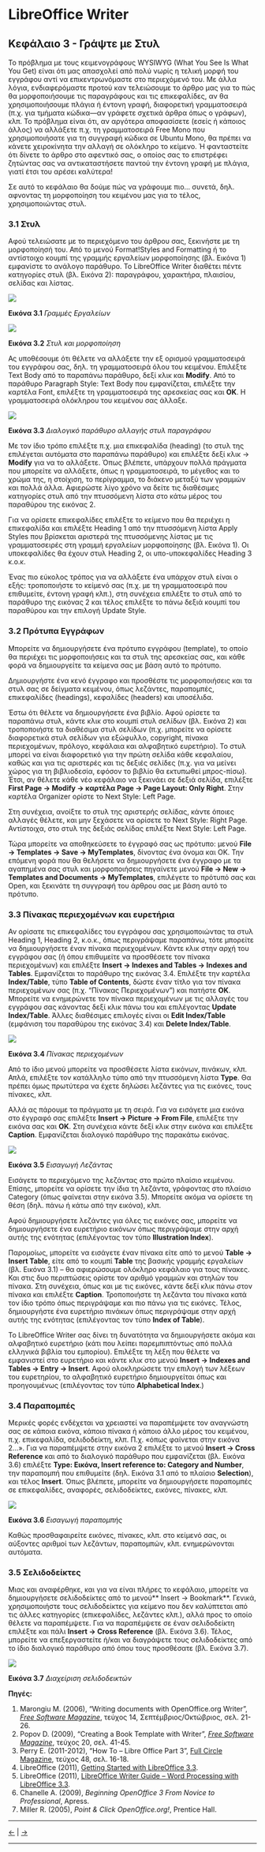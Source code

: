 # LibreOffice Writer

## Κεφάλαιο 3 - Γράψτε με Στυλ

Το πρόβλημα με τους κειμενογράφους WYSIWYG \(What You See Is What You Get\) είναι ότι μας απασχολεί από πολύ νωρίς η τελική μορφή του εγγράφου αντί να επικεντρωνόμαστε στο περιεχόμενό του. Με άλλα λόγια, ενδιαφερόμαστε προτού καν τελειώσουμε το άρθρο μας για το πώς θα μορφοποιήσουμε τις παραγράφους και τις επικεφαλίδες, αν θα χρησιμοποιήσουμε πλάγια ή έντονη γραφή, διαφορετική γραμματοσειρά \(π.χ. για τμήματα κώδικα—αν γράφετε σχετικά άρθρα όπως ο γράφων\), κλπ. Το πρόβλημα είναι ότι, αν αργότερα αποφασίσετε \(εσείς ή κάποιος άλλος\) να αλλάξετε π.χ. τη γραμματοσειρά Free Mono που χρησιμοποιήσατε για τη συγγραφή κώδικα σε Ubuntu Mono, θα πρέπει να κάνετε χειροκίνητα την αλλαγή σε ολόκληρο το κείμενο. Ή φανταστείτε ότι δίνετε το άρθρο στο αφεντικό σας, ο οποίος σας το επιστρέφει ζητώντας σας να αντικαταστήσετε παντού την έντονη γραφή με πλάγια, γιατί έτσι του αρέσει καλύτερα!

Σε αυτό το κεφάλαιο θα δούμε πώς να γράφουμε πιο... συνετά, δηλ. αφνοντας τη μορφοποίηση του κειμένου μας για το τέλος, χρησιμοποιώντας στυλ.

### 3.1 Στυλ

Αφού τελειώσατε με το περιεχόμενο του άρθρου σας, ξεκινήστε με τη μορφοποίησή του. Από το μενού Format!Styles and Formatting ή το αντίστοιχο κουμπί της γραμμής εργαλείων μορφοποίησης \(βλ. Εικόνα 1\) εμφανίστε το ανάλογο παράθυρο. Το LibreOffice Writer διαθέτει πέντε κατηγορίες στυλ \(βλ. Εικόνα 2\): παραγράφου, χαρακτήρα, πλαισίου, σελίδας και λίστας.

![](assets/chap3/Fig1.png)

**Εικόνα 3.1** _Γραμμές Εργαλείων_
                      
![](assets/chap3/Fig2.png)

**Εικόνα 3.2** _Στυλ και μορφοποίηση_

Ας υποθέσουμε ότι θέλετε να αλλάξετε την εξ ορισμού γραμματοσειρά του εγγράφου σας, δηλ. τη γραμματοσειρά όλου του κειμένου. Επιλέξτε Text Body από το παραπάνω παράθυρο, δεξί κλικ και **Modify**. Από το παράθυρο Paragraph Style: Text Body που εμφανίζεται, επιλέξτε την καρτέλα Font, επιλέξτε τη γραμματοσειρά της αρεσκείας σας και **OK**. Η γραμματοσειρά ολόκληρου του κειμένου σας άλλαξε.

![](assets/chap3/Fig3.png)

**Εικόνα 3.3** _Διαλογικό παράθυρο αλλαγής στυλ παραγράφου_

Με τον ίδιο τρόπο επιλέξτε π.χ. μια επικεφαλίδα \(heading\) \(το στυλ της επιλέγεται αυτόματα στο παραπάνω παράθυρο\) και επιλέξτε δεξί κλικ → **Modify** για να το αλλάξετε. Όπως βλέπετε, υπάρχουν πολλά πράγματα που μπορείτε να αλλάξετε, όπως η γραμματοσειρά, το μέγεθος και το χρώμα της, η στοίχιση, το περίγραμμα, το διάκενο μεταξύ των γραμμών και πολλά άλλα. Αφιερώστε λίγο χρόνο να δείτε τις διαθέσιμες κατηγορίες στυλ από την πτυσσόμενη λίστα στο κάτω μέρος του παραθύρου της εικόνας 2.

Για να ορίσετε επικεφαλίδες επιλέξτε το κείμενο που θα περιέχει η επικεφαλίδα και επιλέξτε Heading 1 από την πτυσσόμενη λίστα Apply Styles που βρίσκεται αριστερά της πτυσσόμενης λίστας με τις γραμματοσειρές στη γραμμή εργαλείων μορφοποίησης \(βλ. Εικόνα 1\). Οι υποκεφαλίδες θα έχουν στυλ Heading 2, οι υπο-υποκεφαλίδες Heading 3 κ.ο.κ.

Ένας πιο εύκολος τρόπος για να αλλάξετε ένα υπάρχον στυλ είναι ο εξής: τροποποιήστε το κείμενό σας \(π.χ. με τη γραμματοσειρά που επιθυμείτε, έντονη γραφή κλπ.\), στη συνέχεια επιλέξτε το στυλ από το παράθυρο της εικόνας 2 και τέλος επιλέξτε το πάνω δεξιά κουμπί του παραθύρου και την επιλογή Update Style.

### 3.2 Πρότυπα Εγγράφων

Μπορείτε να δημιουργήσετε ένα πρότυπο εγγράφου \(template\), το οποίο θα περιέχει τις μορφοποιήσεις και τα στυλ της αρεσκείας σας, και κάθε φορά να δημιουργείτε τα κείμενα σας με βάση αυτό το πρότυπο.

Δημιουργήστε ένα κενό έγγραφο και προσθέστε τις μορφοποιήσεις και τα στυλ σας σε δείγματα κειμένου, όπως λεζάντες, παραπομπές, επικεφαλίδες \(headings\), κεφαλίδες \(headers\) και υποσέλιδα.

Έστω ότι θέλετε να δημιουργήσετε ένα βιβλίο. Αφού ορίσετε τα παραπάνω στυλ, κάντε κλικ στο κουμπί στυλ σελίδων \(βλ. Εικόνα 2\) και τροποποιήστε τα διαθέσιμα στυλ σελίδων \(π.χ. μπορείτε να ορίσετε διαφορετικά στυλ σελίδων για εξώφυλλο, copyright, πίνακα περιεχομένων, πρόλογο, κεφάλαια και αλφαβητικό ευρετήριο\). Το στυλ μπορεί να είναι διαφορετικό για την πρώτη σελίδα κάθε κεφαλαίου, καθώς και για τις αριστερές και τις δεξιές σελίδες \(π.χ. για να μείνει χώρος για τη βιβλιοδεσία, εφόσον το βιβλίο θα εκτυπωθεί μπρος-πίσω\). Έτσι, αν θέλετε κάθε νέο κεφάλαιο να ξεκινάει σε δεξιά σελίδα, επιλέξτε **First Page → Modify → καρτέλα Page → Page Layout: Only Right**. Στην καρτέλα Organizer ορίστε το Next Style: Left Page.

Στη συνέχεια, ανοίξτε το στυλ της αριστερής σελίδας, κάντε όποιες αλλαγές θέλετε, και μην ξεχάσετε να ορίσετε το Next Style: Right Page. Αντίστοιχα, στο στυλ της δεξιάς σελίδας επιλέξτε Next Style: Left Page.

Τώρα μπορείτε να αποθηκεύσετε το έγγραφό σας ως πρότυπο: μενού **File → Templates → Save → MyTemplates**, δίνοντας ένα όνομα και OK. Την επόμενη φορά που θα θελήσετε να δημιουργήσετε ένα έγγραφο με τα αγαπημένα σας στυλ και μορφοποιήσεις πηγαίνετε μενού **File → New → Templates and Documents → MyTemplates**, επιλέγετε το πρότυπό σας και Open, και ξεκινάτε τη συγγραφή του άρθρου σας με βάση αυτό το πρότυπο.

### 3.3 Πίνακας περιεχομένων και ευρετήρια

Αν ορίσατε τις επικεφαλίδες του εγγράφου σας χρησιμοποιώντας τα στυλ Heading 1, Heading 2, κ.ο.κ., όπως περιγράψαμε παραπάνω, τότε μπορείτε να δημιουργήσετε έναν πίνακα περιεχομένων. Κάντε κλικ στην αρχή του εγγράφου σας \(ή όπου επιθυμείτε να προσθέσετε τον πίνακα περιεχομένων\) και επιλέξτε **Insert → Indexes and Tables → Indexes and Tables**. Εμφανίζεται το παράθυρο της εικόνας 3.4. Επιλέξτε την καρτέλα **Index/Table**, τύπο **Table of Contents**, δώστε έναν τίτλο για τον πίνακα περιεχομένων σας \(π.χ. “Πίνακας Περιεχομένων”\) και πατήστε **OK**. Μπορείτε να ενημερώνετε τον πίνακα περιεχομένων με τις αλλαγές του εγγράφου σας κάνοντας δεξί κλικ πάνω του και επιλέγοντας **Update Index/Table**. Άλλες διαθέσιμες επιλογές είναι οι **Edit Index/Table** \(εμφάνιση του παραθύρου της εικόνας 3.4\) και **Delete Index/Table**.

![](assets/chap3/Fig4.png)

**Εικόνα 3.4** _Πίνακας περιεχομένων_

Από το ίδιο μενού μπορείτε να προσθέσετε λίστα εικόνων, πινάκων, κλπ. Απλά, επιλέξτε τον κατάλληλο τύπο από την πτυσσόμενη λίστα **Type**. Θα πρέπει όμως πρωτύτερα να έχετε δηλώσει λεζάντες για τις εικόνες, τους πίνακες, κλπ.

Αλλά ας πάρουμε τα πράγματα με τη σειρά. Για να εισάγετε μια εικόνα στο έγγραφό σας επιλέξτε **Insert → Picture → From File**, επιλέξτε την εικόνα σας και **OK**. Στη συνέχεια κάντε δεξί κλικ στην εικόνα και επιλέξτε **Caption**. Εμφανίζεται διαλογικό παράθυρο της παρακάτω εικόνας.

![](assets/chap3/Fig5.png)

**Εικόνα 3.5** _Εισαγωγή Λεζάντας_

Εισάγετε το περιεχόμενο της λεζάντας στο πρώτο πλαίσιο κειμένου. Επίσης, μπορείτε να ορίσετε την ίδια τη λεζάντα, γράφοντας στο πλαίσιο Category \(όπως φαίνεται στην εικόνα 3.5\). Μπορείτε ακόμα να ορίσετε τη θέση \(δηλ. πάνω ή κάτω από την εικόνα\), κλπ.

Αφού δημιουργήσετε λεζάντες για όλες τις εικόνες σας, μπορείτε να δημιουργήσετε ένα ευρετήριο εικόνων όπως περιγράψαμε στην αρχή αυτής της ενότητας \(επιλέγοντας τον τύπο **Illustration Index**\).

Παρομοίως, μπορείτε να εισάγετε έναν πίνακα είτε από το μενού **Table → Insert Table**, είτε από το κουμπί **Table** της βασικής γραμμής εργαλείων \(βλ. Εικόνα 3.1\) – θα αφιερώσουμε ολόκληρο κεφάλαιο για τους πίνακες. Και στις δυο περιπτώσεις ορίστε τον αριθμό γραμμών και στηλών του πίνακα. Στη συνέχεια, όπως και με τις εικόνες, κάντε δεξί κλικ πάνω στον πίνακα και επιλέξτε **Caption**. Τροποποιήστε τη λεζάντα του πίνακα κατά τον ίδιο τρόπο όπως περιγράψαμε και πιο πάνω για τις εικόνες. Τέλος, δημιουργήστε ένα ευρετήριο πινάκων όπως περιγράψαμε στην αρχή αυτής της ενότητας \(επιλέγοντας τον τύπο **Index of Table**\).

Το LibreOffice Writer σας δίνει τη δυνατότητα να δημιουργήσετε ακόμα και αλφαβητικό ευρετήριο \(κάτι που λείπει παρεμπιπτόντως από πολλά ελληνικά βιβλία του εμπορίου\). Επιλέξτε τη λέξη που θέλετε να εμφανιστεί στο ευρετήριο και κάντε κλικ στο μενού **Insert → Indexes and Tables → Entry → Insert**. Αφού ολοκληρώσετε την επιλογή των λέξεων του ευρετηρίου, το αλφαβητικό ευρετήριο δημιουργείται όπως και προηγουμένως \(επιλέγοντας τον τύπο **Alphabetical Index**.\)

### 3.4 Παραπομπές

Μερικές φορές ενδέχεται να χρειαστεί να παραπέμψετε τον αναγνώστη σας σε κάποια εικόνα, κάποιο πίνακα ή κάποιο άλλο μέρος του κειμένου, π.χ. επικεφαλίδα, σελιδοδείκτη, κλπ. Π.χ. «όπως φαίνεται στην εικόνα 2...». Για να παραπέμψετε στην εικόνα 2 επιλέξτε το μενού **Insert →  Cross Reference** και από το διαλογικό παράθυρο που εμφανίζεται \(βλ. Εικόνα 3.6\) επιλέξτε **Type: Εικόνα, Insert reference to: Category and Number**, την παραπομπή που επιθυμείτε \(δηλ. Εικόνα 3.1 από το πλαίσιο **Selection**\), και τέλος **Insert**. Όπως βλέπετε, μπορείτε να δημιουργήσετε παραπομπές σε επικεφαλίδες, αναφορές, σελιδοδείκτες, εικόνες, πίνακες, κλπ.


![](assets/chap3/Fig6.png)

**Εικόνα 3.6** _Εισαγωγή παραπομπής_

Καθώς προσθαφαιρείτε εικόνες, πίνακες, κλπ. στο κείμενό σας, οι αύξοντες αριθμοί των λεζάντων, παραπομπών, κλπ. ενημερώνονται αυτόματα.

### 3.5 Σελιδοδείκτες

Μιας και αναφέρθηκε, και για να είναι πλήρες το κεφάλαιο, μπορείτε να δημιουργήσετε σελιδοδείκτες από το μενού** Insert → Bookmark**. Γενικά, χρησιμοποιήστε τους σελιδοδείκτες για κείμενο που δεν καλύπτεται από τις άλλες κατηγορίες \(επικεφαλίδες, λεζάντες κλπ.\), αλλά προς το οποίο θέλετε να παραπέμψετε. Για να παραπέμψετε σε έναν σελιδοδείκτη επιλέξτε και πάλι **Insert → Cross Reference** \(βλ. Εικόνα 3.6\). Τέλος, μπορείτε να επεξεργαστείτε ή/και να διαγράψετε τους σελιδοδείκτες από το ίδιο διαλογικό παράθυρο από όπου τους προσθέσατε \(βλ. Εικόνα 3.7\).

![](assets/chap3/Fig7.png)

**Εικόνα 3.7** _Διαχείριση σελιδοδεικτών_

**Πηγές:**

1. Marongiu Μ. \(2006\), “Writing documents with OpenOffice.org Writer”, [_Free Software Magazine_](http://www.freesoftwaremagazine.com), τεύχος 14, Σεπτέμβριος/Οκτώβριος, σελ. 21-26.
2. Popov D. \(2009\), “Creating a Book Template with Writer”, [_Free Software Magazine_](http://www.freesoftwaremagazine.com), τεύχος 20, σελ. 41-45.
3. Perry E. \(2011-2012\), “How To – Libre Office Part 3”, [Full Circle Magazine](http://fullcirclemagazine.org/), τεύχος 48, σελ. 16-18.
4. LibreOffice \(2011\), [Getting Started with LibreOffice 3.3](http://wiki.documentfoundation.org/images/c/c4/0100GS3-GettingStartedLibO.pdf).
5. LibreOffice \(2011\), [LibreOffice Writer Guide – Word Processing with LibreOffice 3.3](http://wiki.documentfoundation.org/images/b/ba/0200WG3-WriterGuide.pdf).
6. Chanelle A. \(2009\), _Beginning OpenOffice 3 From Novice to Professional_, Apress.
7. Miller R. \(2005\), _Point & Click OpenOffice.org!_, Prentice Hall.

---

[<-](LibreOfficeWriter_chap2.md) | [->](LibreOfficeWriter_chap4.md)

---